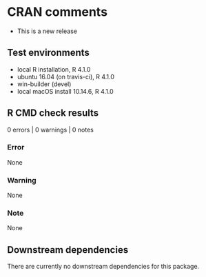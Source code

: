 # CRAN comments

* This is a new release

## Test environments

* local R installation, R 4.1.0
* ubuntu 16.04 (on travis-ci), R 4.1.0
* win-builder (devel)
* local macOS install 10.14.6, R 4.1.0

## R CMD check results

0 errors | 0 warnings | 0 notes

### Error

None

### Warning

None

### Note

None

## Downstream dependencies

There are currently no downstream dependencies for this package.

